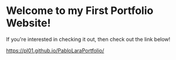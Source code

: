 <h1>Welcome to my First Portfolio Website!</h1>

If you're interested in checking it out, then check out the link below!

https://pl01.github.io/PabloLaraPortfolio/